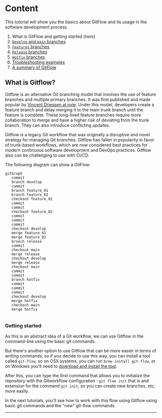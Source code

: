 # **Content**

This tutorial will show you the basics about GitFlow and its usage in the software development process.

1. What is GitFlow and getting started (_here_)
2. [`Develop` and `main` branches](./Develop%20and%20Main%20Branches.md)
3. [`Features` branches](./Feature%20branches.md)
4. [`Release` branches](./Git%20flow%20release.md)
5. [`Hotfix` branches](./Git%20flow%20hotfix.md)
6. [Troubleshooting examples](./Git%20flow%20troubleshooting.md)
7. [A summary of GitFlow](./A%20Summary%20of%20Git%20Flow.md)

## **What is Gitflow?**

Gitflow is an alternative Git branching model that involves the use of feature branches and multiple primary branches. It was first published and made popular by [Vincent Driessen at nvie](http://nvie.com/posts/a-successful-git-branching-model/). Under this model, developers create a feature branch and delay merging it to the main trunk branch until the feature is complete. These long-lived feature branches require more collaboration to merge and have a higher risk of deviating from the trunk branch. They can also introduce conflicting updates.

Gitflow is a legacy Git workflow that was originally a disruptive and novel strategy for managing Git branches. Gitflow has fallen in popularity in favor of trunk-based workflows, which are now considered best practices for modern continuous software development and DevOps practices. Gitflow also can be challenging to use with CI/CD.

The following diagram can show a GitFlow:

```mermaid
gitGraph
   commit
   branch develop
   commit
   branch feature_01
   branch feature_02
   checkout feature_01
   commit
   commit
   checkout feature_02
   commit
   commit
   commit
   checkout develop
   merge feature_01
   merge feature_02
   branch release
   commit
   checkout main
   merge release
   checkout develop
   merge release
   checkout main
   commit
   commit
   branch hotfix
   commit
   commit
   commit
   checkout develop
   merge hotfix
   checkout main
   merge hotfix
   
```

### **Getting started**

As this is an abstract idea of a Git workflow, we can use Gitflow in the command-line using the basic git commands.

But there's another option to use Gitflow that can be more easier in terms of writing commands, so if you decide to use this way, you can install a tool called `git-flow`, so on OSX systems, you can run `brew install git-flow`, or on Windows you'll need to [download and install the tool](https://git-scm.com/download/win). 

After this, you can type the first command that allows you to initialize the repository with the Gitworkflow configuration : `git flow init` that is and extension for the command `git init`, so you can create new branches, etc, more easily.

In the next tutorials, you'll see how to work with this flow using Gitflow using basic git commands and the "new" git-flow commands. 

----



